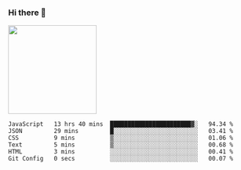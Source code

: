 ### Hi there 👋

<!--
**hwolf0610/hwolf0610** is a ✨ _special_ ✨ repository because its `README.md` (this file) appears on your GitHub profile.

Here are some ideas to get you started:

- 🔭 I’m currently working on ...
- 🌱 I’m currently learning ...
- 👯 I’m looking to collaborate on ...
- 🤔 I’m looking for help with ...
- 💬 Ask me about ...
- 📫 How to reach me: ...
- 😄 Pronouns: ...
- ⚡ Fun fact: ...
-->

<img height="180em" src="https://github-readme-stats.vercel.app/api?username=hwolf0610&show_icons=true&hide_border=true&&count_private=true&include_all_commits=true" />


<!--START_SECTION:waka-->

```text
JavaScript   13 hrs 40 mins  ███████████████████████▓░   94.34 %
JSON         29 mins         █░░░░░░░░░░░░░░░░░░░░░░░░   03.41 %
CSS          9 mins          ▒░░░░░░░░░░░░░░░░░░░░░░░░   01.06 %
Text         5 mins          ▒░░░░░░░░░░░░░░░░░░░░░░░░   00.68 %
HTML         3 mins          ░░░░░░░░░░░░░░░░░░░░░░░░░   00.41 %
Git Config   0 secs          ░░░░░░░░░░░░░░░░░░░░░░░░░   00.07 %
```

<!--END_SECTION:waka-->
